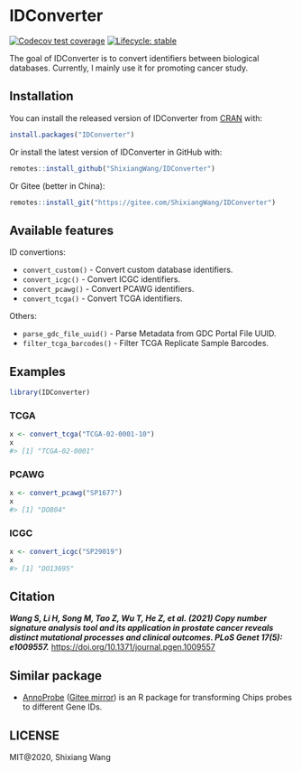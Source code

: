 
<!-- README.md is generated from README.Rmd. Please edit that file -->

# IDConverter

<!-- badges: start -->

[![Codecov test
coverage](https://codecov.io/gh/ShixiangWang/IDConverter/branch/master/graph/badge.svg)](https://app.codecov.io/gh/ShixiangWang/IDConverter?branch=master)
[![Lifecycle:
stable](https://img.shields.io/badge/lifecycle-stable-brightgreen.svg)](https://lifecycle.r-lib.org/articles/stages.html)
<!-- badges: end -->

The goal of IDConverter is to convert identifiers between biological
databases. Currently, I mainly use it for promoting cancer study.

## Installation

You can install the released version of IDConverter from
[CRAN](https://CRAN.R-project.org) with:

``` r
install.packages("IDConverter")
```

Or install the latest version of IDConverter in GitHub with:

``` r
remotes::install_github("ShixiangWang/IDConverter")
```

Or Gitee (better in China):

``` r
remotes::install_git("https://gitee.com/ShixiangWang/IDConverter")
```

## Available features

ID convertions:

-   `convert_custom()` - Convert custom database identifiers.
-   `convert_icgc()` - Convert ICGC identifiers.
-   `convert_pcawg()` - Convert PCAWG identifiers.
-   `convert_tcga()` - Convert TCGA identifiers.

Others:

-   `parse_gdc_file_uuid()` - Parse Metadata from GDC Portal File UUID.
-   `filter_tcga_barcodes()` - Filter TCGA Replicate Sample Barcodes.

## Examples

``` r
library(IDConverter)
```

### TCGA

``` r
x <- convert_tcga("TCGA-02-0001-10")
x
#> [1] "TCGA-02-0001"
```

### PCAWG

``` r
x <- convert_pcawg("SP1677")
x
#> [1] "DO804"
```

### ICGC

``` r
x <- convert_icgc("SP29019")
x
#> [1] "DO13695"
```

## Citation

***Wang S, Li H, Song M, Tao Z, Wu T, He Z, et al. (2021) Copy number
signature analysis tool and its application in prostate cancer reveals
distinct mutational processes and clinical outcomes. PLoS Genet 17(5):
e1009557.*** <https://doi.org/10.1371/journal.pgen.1009557>

## Similar package

-   [AnnoProbe](https://github.com/jmzeng1314/AnnoProbe/) ([Gitee
    mirror](https://gitee.com/jmzeng/annoprobe)) is an R package for
    transforming Chips probes to different Gene IDs.

## LICENSE

MIT@2020, Shixiang Wang
